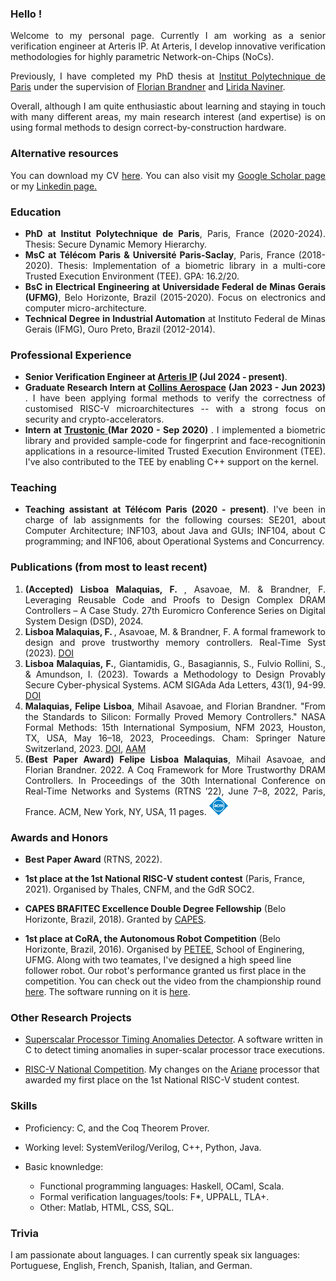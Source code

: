 
### Hello !

<div style="text-align: justify"> 

<p>Welcome to my personal page. Currently I am working as a senior verification engineer at Arteris IP. At Arteris, I develop innovative verification methodologies for highly parametric Network-on-Chips (NoCs).</p>

<p>Previously, I have completed my PhD thesis at <a href="https://www.ip-paris.fr/en">Institut Polytechnique de Paris</a> under the supervision of 
<a href="https://perso.telecom-paristech.fr/brandner/">Florian Brandner</a> and <a href="https://www.telecom-paris.fr/lirida-naviner?l=en">Lirida Naviner</a>.</p>

<p>Overall, although I am quite enthusiastic about learning and staying in touch with many different areas, my main research interest (and expertise) is on using formal methods to design correct-by-construction hardware.</p> 
</div>

### Alternative resources

<div style="text-align: justify"> 

<p>You can download my CV <a href="https://drive.google.com/file/d/1NQESaHiqf7FFKIsPDgnhKFpxE1qIpS_l/view?usp=sharing"> here</a>. You can also visit my <a href="https://scholar.google.com/citations?user=05zNVBwAAAAJ&hl=en&oi=sra"> Google Scholar page </a> or my <a href="https://www.linkedin.com/in/felipe-lisboa/"> Linkedin page. </a> </p>

</div>

### Education

<div style="text-align: justify"> 

<ul>
<li> <strong>PhD at Institut Polytechnique de Paris</strong>, Paris, France (2020-2024). Thesis: Secure Dynamic Memory Hierarchy.</li>
<li> <strong>MsC at Télécom Paris & Université Paris-Saclay</strong>, Paris, France  (2018-2020). Thesis: Implementation of a biometric library in a multi-core Trusted Execution Environment (TEE). GPA: 16.2/20.</li>
<li> <strong>BsC in Electrical Engineering at Universidade Federal de Minas Gerais (UFMG)</strong>, Belo Horizonte, Brazil (2015-2020). Focus on electronics and computer micro-architecture.</li>
<li> <strong>Technical Degree in Industrial Automation</strong> at Instituto Federal de Minas Gerais (IFMG), Ouro Preto, Brazil (2012-2014).</li>
</ul>

</div>

### Professional Experience

<div style="text-align: justify"> 

<ul>
<li> <strong> Senior Verification Engineer at <a href="https://www.arteris.com/">Arteris IP</a> (Jul 2024 - present)</strong>. </li>

<li> <strong> Graduate Research Intern at <a href="https://www.collinsaerospace.com/">Collins Aerospace</a> (Jan 2023 - Jun 2023) </strong>. I have been applying formal methods to verify the correctness of customised RISC-V microarchitectures -- with a strong focus on security and crypto-accelerators. </li>

<li> <strong> Intern at <a href="https://www.trustonic.com/"> Trustonic </a> (Mar 2020 - Sep 2020) </strong>. I implemented a biometric library and provided sample-code for fingerprint and face-recognitionin applications in a resource-limited Trusted Execution Environment (TEE). I've also contributed to the TEE by enabling C++ support on the kernel. </li>
</ul>

</div>


### Teaching
<div style="text-align: justify"> 
<ul>
<li> <strong> Teaching assistant at Télécom Paris (2020 - present)</strong>. I've been in charge of lab assignments for the following courses: SE201, about Computer Architecture; INF103, about Java and GUIs; INF104, about C programming; and INF106, about Operational Systems and Concurrency.</li>
</ul>
</div>

### Publications (from most to least recent)

<div style="text-align: justify"> 

<ol>

<li> <strong> (Accepted) Lisboa Malaquias, F. </strong>, Asavoae, M. & Brandner, F. Leveraging Reusable Code and Proofs to Design
Complex DRAM Controllers – A Case Study. 27th Euromicro Conference Series on Digital System Design (DSD), 2024. </li>

<li> <strong> Lisboa Malaquias, F. </strong>, Asavoae, M. & Brandner, F. A formal framework to design and prove trustworthy memory controllers. Real-Time Syst (2023). 
<a href="https://link.springer.com/article/10.1007/s11241-023-09411-3#citeas"> DOI </a> </li>

<li> <strong> Lisboa Malaquias, F.</strong>, Giantamidis, G., Basagiannis, S., Fulvio Rollini, S., & Amundson, I. (2023). Towards a Methodology to Design Provably Secure Cyber-physical Systems. ACM SIGAda Ada Letters, 43(1), 94-99. <a href="https://dl.acm.org/doi/10.1145/3631483.3631499"> DOI </a> </li> 

<li> <strong> Malaquias, Felipe Lisboa</strong>, Mihail Asavoae, and Florian Brandner. "From the Standards to Silicon: Formally Proved Memory Controllers." NASA Formal Methods: 15th International Symposium, NFM 2023, Houston, TX, USA, May 16–18, 2023, Proceedings. Cham: Springer Nature Switzerland, 2023. 
<a href="https://link.springer.com/chapter/10.1007/978-3-031-33170-1_18"> DOI</a>, <a href="https://perso.telecom-paristech.fr/brandner/paper/nfm23-lisboa-aam.pdf">AAM</a></li>

<li> <strong> (Best Paper Award) </strong> <strong>Felipe Lisboa Malaquias</strong>, Mihail Asavoae, and Florian Brandner. 2022. A Coq Framework for More Trustworthy DRAM Controllers. In Proceedings of the 30th International Conference on Real-Time Networks and Systems (RTNS ’22), June 7–8, 2022, Paris, France. ACM, New York, NY, USA, 11 pages. 
<a href="https://dl.acm.org/doi/10.1145/3534879.3534907?cid=99660422484"> <img alt="acm" src="assets/img/acm.png" width="30" height="30"> </a> </li> 
</ol>

</div>

### Awards and Honors

- **Best Paper Award** (RTNS, 2022).

- **1st place at the 1st National RISC-V student contest** (Paris, France, 2021). Organised by Thales, CNFM, and the GdR SOC2.

- **CAPES BRAFITEC Excellence Double Degree Fellowship** (Belo Horizonte, Brazil, 2018). Granted by [CAPES](https://www.gov.br/capes/pt-br).

- **1st place at CoRA, the Autonomous Robot Competition** (Belo Horizonte, Brazil, 2016). Organised by [PETEE](http://www.petee.cpdee.ufmg.br/), School of Enginering, UFMG. Along with two teamates, I've designed a high speed line follower robot. Our robot's performance granted us first place in the competition. You can check out the video from the championship round [here](https://www.youtube.com/shorts/w9acbkdc1_4). The software running on it is [here](https://github.com/felipelisboa-ml/cora2016_kombibot).

### Other Research Projects

- [Superscalar Processor Timing Anomalies Detector](https://github.com/felipelisboa-ml/RISC-V-competition). A software written in C to detect timing anomalies in super-scalar processor trace executions.

- [RISC-V National Competition](https://github.com/felipelisboa-ml/RISC-V-competition). My changes on the [Ariane](https://github.com/lowRISC/ariane) processor that awarded my first place on the 1st National RISC-V student contest.

### Skills

<!-- <div style="text-align: justify">  -->

- Proficiency: C, and the Coq Theorem Prover.

- Working level: SystemVerilog/Verilog, C++, Python, Java.

- Basic knownledge: 
	- Functional programming languages: Haskell, OCaml, Scala.
	- Formal verification languages/tools: F*, UPPALL, TLA+. 
	- Other: Matlab, HTML, CSS, SQL.
<!-- </div> -->	

### Trivia

I am passionate about languages. I can currently speak six languages: Portuguese, English, French, Spanish, Italian, and German.